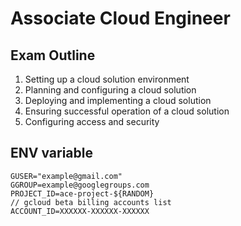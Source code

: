 # Associate Cloud Engineer


Exam Outline
-----------
1. Setting up a cloud solution environment
2. Planning and configuring a cloud solution
3. Deploying and implementing a cloud solution
4. Ensuring successful operation of a cloud solution
5. Configuring access and security


ENV variable
--
```
GUSER="example@gmail.com"
GGROUP=example@googlegroups.com
PROJECT_ID=ace-project-${RANDOM}
// gcloud beta billing accounts list
ACCOUNT_ID=XXXXXX-XXXXXX-XXXXXX
```
